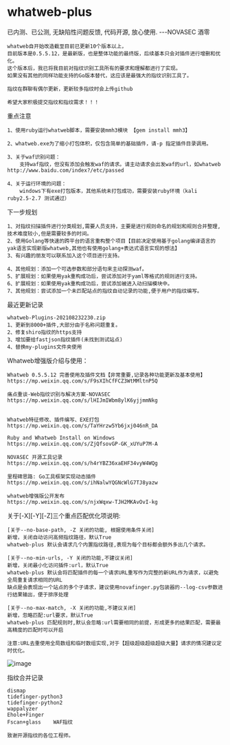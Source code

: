 # whatweb-plus


已内测、已公测, 无缺陷性问题反馈, 代码开源, 放心使用.  ---NOVASEC 酒零

    whatweb自开始改造截至目前已更新10个版本以上，
    目前版本是0.5.5.12，是最新版，也是整体功能的最终版，后续基本只会对插件进行增删和优化。
    这个版本后，我已将我目前对指纹识别工具所有的要求和理解都进行了实现。
    如果没有其他的同样功能支持的Go版本替代，这应该是最强大的指纹识别工具了。
    
    指纹在群聊有偶尔更新，更新较多指纹时会上传github
    
    希望大家积极提交指纹和指纹需求！！！

    
重点注意

    1、使用ruby运行whatweb脚本，需要安装mmh3模块 【gem install mmh3】
    
    2、whatweb.exe为了缩小打包体积，仅包含简单的基础插件，请-p 指定插件目录调用。
    
    3、关于waf识别问题：
        支持waf指纹，但没有添加会触发waf的请求。请主动请求会出发waf的url，如whatweb http://www.baidu.com/index?/etc/passed
        
    4、关于运行环境的问题：
        windows下有exe打包版本，其他系统未打包成功，需要安装ruby环境（kali ruby2.5-2.7 测试通过） 

下一步规划

    1、对指纹扫描插件进行分类规划,需要人员支持，主要是进行规则命名的规划和规则合并整理,技术难度较小,但是需要较多的时间。
    2、使用Golang等快速的跨平台的语言重构整个项目【目前决定使用基于golang编译语言的yak语言实现新版whatweb,其他也有使用golang+表达式语言实现的想法】
    3、有兴趣的朋友可以联系加入这个项目进行支持。
    
    4、其他规划：添加一个可选参数和部分语句来主动探测waf。
    5、扩展规划：如果使用yak重构成功后，尝试添加对于yaml等格式的规则进行支持。
    6、扩展规划：如果使用yak重构成功后，尝试添加被进入动扫描模块中。
    7、其他规划：尝试添加一个未匹配站点的指纹自动记录的功能,便于用户的指纹编写。
    

最近更新记录

    whatweb-Plugins-202108232230.zip
    1、更新到8000+插件,大部分由于名称问题重复。
    2、修复shiro指纹的https支持
    3、增加要给fastjson指纹插件(未找到测试站点)
    4、替换my-plugins文件夹使用


Whatweb增强版介绍与使用：

    Whatweb 0.5.5.12 完善使用及插件文档【非常重要,记录各种功能更新及基本使用】
    https://mp.weixin.qq.com/s/F9sXIhCfFCZ3WtMMltnP5Q

    痛点重谈-Web指纹识别与解决方案-NOVASEC
    https://mp.weixin.qq.com/s/lHIJmIWbm8ylK6yjjmmNkg


    Whatweb特征修改、插件编写、EXE打包
    https://mp.weixin.qq.com/s/TaYHrzw5Yb6jxj046nR_DA

    Ruby and Whatweb Install on Windows
    https://mp.weixin.qq.com/s/ZjQfsovGP-GK_xUYuP7M-A
        
    NOVASEC 开源工具记录
    https://mp.weixin.qq.com/s/h4rYBZ36xaEHF34vyW4WQg

    里程碑思路: Go工具框架实现动态插件
    https://mp.weixin.qq.com/s/ihNalwYQGNcWlG7TJ8yazw

    whatweb增强版公开发布
    https://mp.weixin.qq.com/s/njxWqxw-TJH2MKAvOvI-kg

关于[-X][-Y][-Z]三个重点匹配优化项说明:


    [关于--no-base-path, -Z 关闭的功能, 根据使用条件关闭]    
    新增，关闭自动访问高频指纹路径，默认True
    whatweb-plus 默认会请求几个内置指纹路径,表现为每个目标都会额外多出几个请求。  

    [关于--no-min-urls, -Y 关闭的功能,不建议关闭] 
    新增，关闭最小化访问插件:url，默认True
    whatweb-plus 默认会将匹配插件的每一个请求URL重写作为完整的新URL作为请求，以避免全局重复请求相同的URL
    缺点是会表现出一个站点的多个子请求，建议使用novafinger.py包装器的--log-csv参数进行结果输出，便于排序处理
   
    [关于--no-max-match, -X 关闭的功能,不建议关闭]  
    新增，忽略匹配:url要求，默认True
    whatweb-plus 匹配规则时,默认会忽略:url需要相同的前提，形成更多的结果匹配，需要最高精度的匹配时可以开启
   
    注意:URL去重使用全局数组和临时数组实现,对于【超级超级超级超级大量】请求的情况建议定时优化。

![image](https://user-images.githubusercontent.com/46115146/130211813-fc6343c8-43af-49b6-be64-8786b050a280.png)


    
指纹合并记录
    
    dismap    
    tidefinger-python3    
    tidefinger-python2     
    wappalyzer    
    Ehole+Finger  
    Fscan+glass    WAF指纹
    
    致谢开源指纹的各位工程师。
